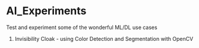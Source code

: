 # AI_Experiments
Test and experiment some of the wonderful ML/DL use cases

1. Invisibility Cloak - using Color Detection and Segmentation with OpenCV
